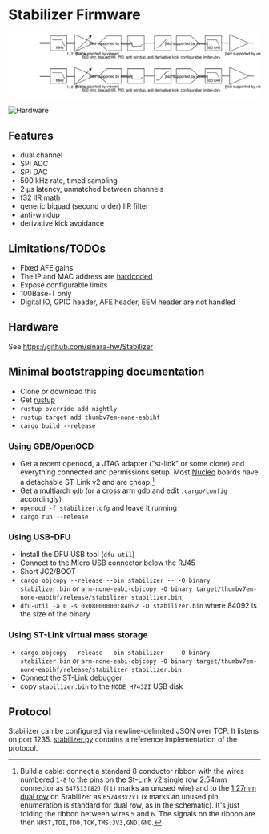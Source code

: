 # Stabilizer Firmware

![Flow diagram](stabilizer_pid.svg)

![Hardware](https://github.com/sinara-hw/Stabilizer/wiki/Stabilizer_v1.0_top_small.jpg)

## Features

* dual channel
* SPI ADC
* SPI DAC
* 500 kHz rate, timed sampling
* 2 µs latency, unmatched between channels
* f32 IIR math
* generic biquad (second order) IIR filter
* anti-windup
* derivative kick avoidance

## Limitations/TODOs

* Fixed AFE gains
* The IP and MAC address are [hardcoded](src/main.rs)
* Expose configurable limits
* 100Base-T only
* Digital IO, GPIO header, AFE header, EEM header are not handled

## Hardware

See https://github.com/sinara-hw/Stabilizer

## Minimal bootstrapping documentation

* Clone or download this
* Get [rustup](https://rustup.rs/)
* `rustup override add nightly`
* `rustup target add thumbv7em-none-eabihf`
* `cargo build --release`

### Using GDB/OpenOCD

* Get a recent openocd, a JTAG adapter ("st-link" or some clone) and
  everything connected and permissions setup. Most
  [Nucleo](https://www.digikey.de/short/p41h4v) boards have a
  detachable ST-Link v2 and are cheap.[^swd]
* Get a multiarch `gdb` (or a cross arm gdb and edit `.cargo/config` accordingly)
* `openocd -f stabilizer.cfg` and leave it running
* `cargo run --release`

[^swd]: Build a cable: connect a standard 8 conductor ribbon with the wires numbered
  `1-8` to the pins on the St-Link v2 single row 2.54mm connector as `647513(82)`
  (`(i)` marks an unused wire)
  and to the [1.27mm dual row](https://www.digikey.de/short/p41h0n) on Stabilizer as `657483x2x1`
  (`x` marks an unused pin, enumeration is standard for dual row, as in the
  schematic).
  It's just folding the ribbon between wires `5` and `6`. The signals on the ribbon
  are then `NRST,TDI,TDO,TCK,TMS,3V3,GND,GND`.

### Using USB-DFU

* Install the DFU USB tool (`dfu-util`)
* Connect to the Micro USB connector below the RJ45
* Short JC2/BOOT
* `cargo objcopy --release --bin stabilizer -- -O binary stabilizer.bin` or `arm-none-eabi-objcopy -O binary target/thumbv7em-none-eabihf/release/stabilizer stabilizer.bin`
* `dfu-util -a 0 -s 0x08000000:84092 -D stabilizer.bin` where 84092 is the size of the binary

### Using ST-Link virtual mass storage

* `cargo objcopy --release --bin stabilizer -- -O binary stabilizer.bin` or `arm-none-eabi-objcopy -O binary target/thumbv7em-none-eabihf/release/stabilizer stabilizer.bin`
* Connect the ST-Link debugger
* copy `stabilizer.bin` to the `NODE_H743ZI` USB disk

## Protocol

Stabilizer can be configured via newline-delimited JSON over TCP.
It listens on port 1235. [stabilizer.py](stabilizer.py) contains a reference
implementation of the protocol.
